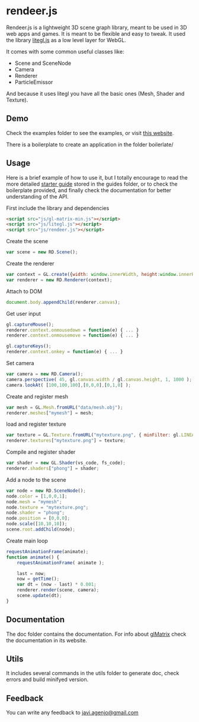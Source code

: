 rendeer.js
=========

Rendeer.js is a lightweight 3D scene graph library, meant to be used in 3D web apps and games. It is meant to be flexible and easy to tweak.
It used the library [litegl.js](https://github.com/jagenjo/litegl.js) as a low level layer for WebGL.

It comes with some common useful classes like:

* Scene and SceneNode
* Camera
* Renderer
* ParticleEmissor

And because it uses litegl you have all the basic ones (Mesh, Shader and Texture).

Demo
-----

Check the examples folder to see the examples, or visit [this website](http://tamats.com/projects/rendeer/examples).

There is a boilerplate to create an application in the folder boilerlate/

Usage
-----

Here is a brief example of how to use it, but I totally encourage to read the more detailed [starter guide](https://github.com/jagenjo/rendeer.js/blob/master/guides/README.md) stored in the guides folder, or to check the boilerplate provided, and finally check the documentation for better understanding of the API.

First include the library and dependencies
```html
<script src="js/gl-matrix-min.js"></script>
<script src="js/litegl.js"></script>
<script src="js/rendeer.js"></script>
```

Create the scene
```js
var scene = new RD.Scene();
```


Create the renderer
```js
var context = GL.create({width: window.innerWidth, height:window.innerHeight});
var renderer = new RD.Renderer(context);
```

Attach to DOM
```js
document.body.appendChild(renderer.canvas);
```

Get user input
```js
gl.captureMouse();
renderer.context.onmousedown = function(e) { ... }
renderer.context.onmousemove = function(e) { ... }

gl.captureKeys();
renderer.context.onkey = function(e) { ... }
```

Set camera
```js
var camera = new RD.Camera();
camera.perspective( 45, gl.canvas.width / gl.canvas.height, 1, 1000 );
camera.lookAt( [100,100,100],[0,0,0],[0,1,0] );
```

Create and register mesh
```js
var mesh = GL.Mesh.fromURL("data/mesh.obj");
renderer.meshes["mymesh"] = mesh;
```

load and register texture
```js
var texture = GL.Texture.fromURL("mytexture.png", { minFilter: gl.LINEAR_MIPMAP_LINEAR, magFilter: gl.LINEAR });
renderer.textures["mytexture.png"] = texture;
```

Compile and register shader
```js
var shader = new GL.Shader(vs_code, fs_code);
renderer.shaders["phong"] = shader;
```

Add a node to the scene
```js
var node = new RD.SceneNode();
node.color = [1,0,0,1];
node.mesh = "mymesh";
node.texture = "mytexture.png";
node.shader = "phong";
node.position = [0,0,0];
node.scale([10,10,10]);
scene.root.addChild(node);
```

Create main loop
```js
requestAnimationFrame(animate);
function animate() {
	requestAnimationFrame( animate );

	last = now;
	now = getTime();
	var dt = (now - last) * 0.001;
	renderer.render(scene, camera);
	scene.update(dt);
}
```

Documentation
-------------
The doc folder contains the documentation. For info about [glMatrix](http://glmatrix.com) check the documentation in its website.

Utils
-----

It includes several commands in the utils folder to generate doc, check errors and build minifyed version.


Feedback
--------

You can write any feedback to javi.agenjo@gmail.com
